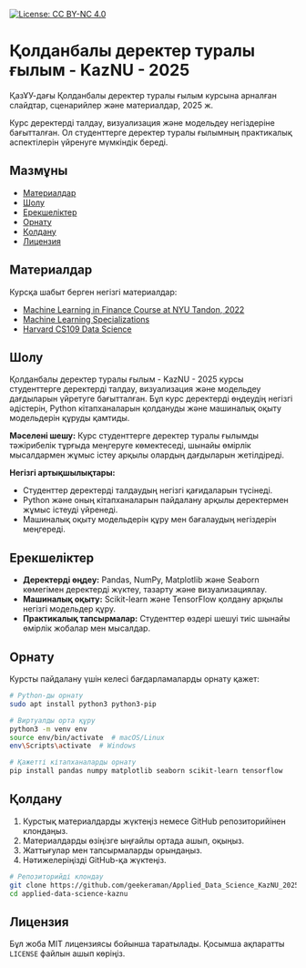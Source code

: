 [![License: CC BY-NC 4.0](https://img.shields.io/badge/License-CC%20BY--NC%204.0-lightgrey.svg)](https://creativecommons.org/licenses/by-nc/4.0/)


# Қолданбалы деректер туралы ғылым - KazNU - 2025

ҚазҰУ-дағы Қолданбалы деректер туралы ғылым курсына арналған слайдтар, сценарийлер және материалдар, 2025 ж.

Курс деректерді талдау, визуализация және модельдеу негіздеріне бағытталған. Ол студенттерге деректер туралы ғылымның практикалық аспектілерін үйренуге мүмкіндік береді.

## Мазмұны

- [Материалдар](#материалдар)
- [Шолу](#шолу)
- [Ерекшеліктер](#ерекшеліктер)
- [Орнату](#орнату)
- [Қолдану](#қолдану)
- [Лицензия](#лицензия)


## Материалдар

Курсқа шабыт берген негізгі материалдар:

- [Machine Learning in Finance Course at NYU Tandon, 2022](https://github.com/jacopotagliabue/MLSys-NYU-2022)
- [Machine Learning Specializations](https://www.coursera.org/specializations/machine-learning-introduction)
- [Harvard CS109 Data Science](http://cs109.org)


## Шолу

Қолданбалы деректер туралы ғылым - KazNU - 2025 курсы студенттерге деректерді талдау, визуализация және модельдеу дағдыларын үйретуге бағытталған. Бұл курс деректерді өңдеудің негізгі әдістерін, Python кітапханаларын қолдануды және машиналық оқыту модельдерін құруды қамтиды.

**Мәселені шешу:**
Курс студенттерге деректер туралы ғылымды тәжірибелік тұрғыда меңгеруге көмектеседі, шынайы өмірлік мысалдармен жұмыс істеу арқылы олардың дағдыларын жетілдіреді.

**Негізгі артықшылықтары:**

- Студенттер деректерді талдаудың негізгі қағидаларын түсінеді.
- Python және оның кітапханаларын пайдалану арқылы деректермен жұмыс істеуді үйренеді.
- Машиналық оқыту модельдерін құру мен бағалаудың негіздерін меңгереді.

## Ерекшеліктер

- **Деректерді өңдеу:** Pandas, NumPy, Matplotlib және Seaborn көмегімен деректерді жүктеу, тазарту және визуализациялау.
- **Машиналық оқыту:** Scikit-learn және TensorFlow қолдану арқылы негізгі модельдер құру.
- **Практикалық тапсырмалар:** Студенттер өздері шешуі тиіс шынайы өмірлік жобалар мен мысалдар.

## Орнату

Курсты пайдалану үшін келесі бағдарламаларды орнату қажет:

```bash
# Python-ды орнату
sudo apt install python3 python3-pip

# Виртуалды орта құру
python3 -m venv env
source env/bin/activate  # macOS/Linux
env\Scripts\activate  # Windows

# Қажетті кітапханаларды орнату
pip install pandas numpy matplotlib seaborn scikit-learn tensorflow
```

## Қолдану

1. Курстық материалдарды жүктеңіз немесе GitHub репозиторийінен клондаңыз.
2. Материалдарды өзіңізге ыңғайлы ортада ашып, оқыңыз.
3. Жаттығулар мен тапсырмаларды орындаңыз.
4. Нәтижелеріңізді GitHub-қа жүктеңіз.

```bash
# Репозиторийді клондау
git clone https://github.com/geekeraman/Applied_Data_Science_KazNU_2025.git
cd applied-data-science-kaznu
```


## Лицензия

Бұл жоба MIT лицензиясы бойынша таратылады. Қосымша ақпаратты `LICENSE` файлын ашып көріңіз.
